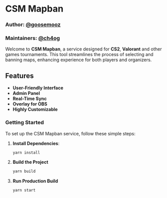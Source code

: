 # CSM Mapban

### Author: [@goosemooz](https://github.com/goosemooz)
### Maintainers: [@ch4og](https://github.com/ch4og)

Welcome to **CSM Mapban**, a service designed for **CS2**, **Valorant** and other games tournaments. This tool streamlines the process of selecting and banning maps, enhancing experience for both players and organizers.

## Features

- **User-Friendly Interface**
- **Admin Panel**
- **Real-Time Sync**
- **Overlay for OBS**
- **Highly Customizable**

### Getting Started

To set up the CSM Mapban service, follow these simple steps:

1. **Install Dependencies**:
   ```bash
   yarn install
   ```

2. **Build the Project**
   ```bash
   yarn build
   ```

3. **Run Production Build**
   ```bash
   yarn start
   ```